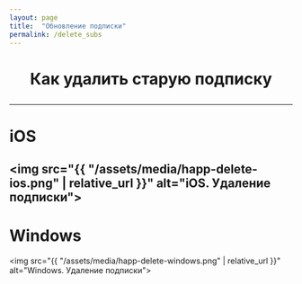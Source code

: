 ```yaml
---
layout: page
title:  "Обновление подписки"
permalink: /delete_subs
---
```

# <p style="text-align:center;">Как удалить старую подписку</p>
---
# iOS
<img src="{{ "/assets/media/happ-delete-ios.png" | relative_url }}" alt="iOS. Удаление подписки">
---
# Windows
<img src="{{ "/assets/media/happ-delete-windows.png" | relative_url }}" alt="Windows. Удаление подписки">
